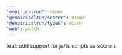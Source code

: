 ```yaml
---
"empiricalrun": minor
"@empiricalrun/scorer": minor
"@empiricalrun/types": minor
"web": patch
---
```


feat: add support for js/ts scripts as scorers
